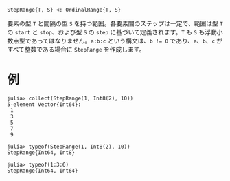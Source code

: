 ```
StepRange{T, S} <: OrdinalRange{T, S}
```

要素の型 `T` と間隔の型 `S` を持つ範囲。各要素間のステップは一定で、範囲は型 `T` の `start` と `stop`、および型 `S` の `step` に基づいて定義されます。`T` も `S` も浮動小数点型であってはなりません。`a:b:c` という構文は、`b != 0` であり、`a`、`b`、`c` がすべて整数である場合に `StepRange` を作成します。

# 例

```jldoctest
julia> collect(StepRange(1, Int8(2), 10))
5-element Vector{Int64}:
 1
 3
 5
 7
 9

julia> typeof(StepRange(1, Int8(2), 10))
StepRange{Int64, Int8}

julia> typeof(1:3:6)
StepRange{Int64, Int64}
```

